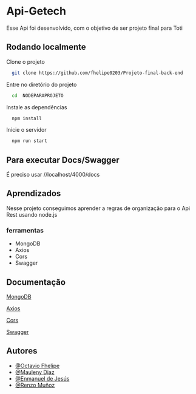 
# Api-Getech

Esse Api foi desenvolvido, com o objetivo de ser projeto final para Toti

## Rodando localmente

Clone o projeto

```bash
  git clone https://github.com/fhelipe0203/Projeto-final-back-end
```

Entre no diretório do projeto

```bash
  cd  NODEPARAPROJETO
```

Instale as dependências

```bash
  npm install
```

Inicie o servidor

```bash
  npm run start
```
## Para executar Docs/Swagger

É preciso usar //localhost/4000/docs

## Aprendizados

Nesse projeto conseguimos aprender a regras de organização para o Api Rest usando node.js

### ferramentas
* MongoDB
* Axios
* Cors
* Swagger
## Documentação

[MongoDB](https://www.mongodb.com/docs/manual/core/document/)

[Axios](https://axios-http.com/docs/intro)

[Cors](https://developer.mozilla.org/en-US/docs/Web/HTTP/CORS)

[Swagger](https://swagger.io/docs/)


## Autores

- [@Octavio Fhelipe](https://www.github.com/fhelipe0203)
- [@Mauleny Diaz](https://www.github.com/MaulenyDiaz)
- [@Enmanuel de Jesús](https://www.github.com/Enma1989)
- [@Renzo Muñoz](https://github.com/Renzo765)


